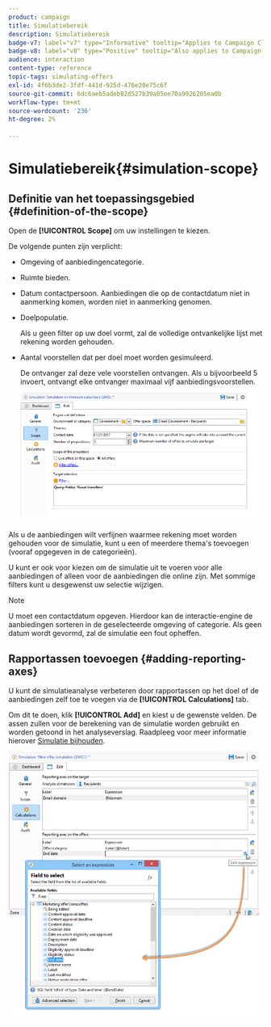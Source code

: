 ```yaml
---
product: campaign
title: Simulatiebereik
description: Simulatiebereik
badge-v7: label="v7" type="Informative" tooltip="Applies to Campaign Classic v7"
badge-v8: label="v8" type="Positive" tooltip="Also applies to Campaign v8"
audience: interaction
content-type: reference
topic-tags: simulating-offers
exl-id: 4f6b3de2-3fdf-441d-925d-476e20e75c6f
source-git-commit: 6dc6aeb5adeb82d527b39a05ee70a9926205ea0b
workflow-type: tm+mt
source-wordcount: '236'
ht-degree: 2%

---
```


# Simulatiebereik{#simulation-scope}



## Definitie van het toepassingsgebied {#definition-of-the-scope}

Open de **[!UICONTROL Scope]** om uw instellingen te kiezen.

De volgende punten zijn verplicht:

* Omgeving of aanbiedingencategorie.
* Ruimte bieden.
* Datum contactpersoon. Aanbiedingen die op de contactdatum niet in aanmerking komen, worden niet in aanmerking genomen.
* Doelpopulatie.

   Als u geen filter op uw doel vormt, zal de volledige ontvankelijke lijst met rekening worden gehouden.

* Aantal voorstellen dat per doel moet worden gesimuleerd.

   De ontvanger zal deze vele voorstellen ontvangen. Als u bijvoorbeeld 5 invoert, ontvangt elke ontvanger maximaal vijf aanbiedingsvoorstellen.

   ![](assets/offer_simulation_009.png)

Als u de aanbiedingen wilt verfijnen waarmee rekening moet worden gehouden voor de simulatie, kunt u een of meerdere thema&#39;s toevoegen (vooraf opgegeven in de categorieën).

U kunt er ook voor kiezen om de simulatie uit te voeren voor alle aanbiedingen of alleen voor de aanbiedingen die online zijn. Met sommige filters kunt u desgewenst uw selectie wijzigen.

>[!NOTE]
>
>U moet een contactdatum opgeven. Hierdoor kan de interactie-engine de aanbiedingen sorteren in de geselecteerde omgeving of categorie. Als geen datum wordt gevormd, zal de simulatie een fout opheffen.

## Rapportassen toevoegen {#adding-reporting-axes}

U kunt de simulatieanalyse verbeteren door rapportassen op het doel of de aanbiedingen zelf toe te voegen via de **[!UICONTROL Calculations]** tab.

Om dit te doen, klik **[!UICONTROL Add]** en kiest u de gewenste velden. De assen zullen voor de berekening van de simulatie worden gebruikt en worden getoond in het analyseverslag. Raadpleeg voor meer informatie hierover [Simulatie bijhouden](../../interaction/using/simulation-tracking.md).

![](assets/offer_simulation_011.png)
